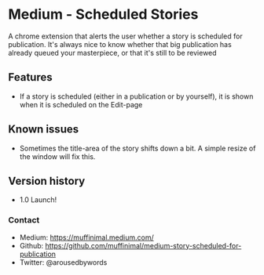 # Medium - Scheduled Stories
A chrome extension that alerts the user whether a story is scheduled for publication. It's always nice to know whether that big publication has already queued your masterpiece, or that it's still to be reviewed

## Features
- If a story is scheduled (either in a publication or by yourself), it is shown when it is scheduled on the Edit-page

## Known issues
- Sometimes the title-area of the story shifts down a bit. A simple resize of the window will fix this.
## Version history
- 1.0 Launch!

### Contact

- Medium: https://muffinimal.medium.com/
- Github: https://github.com/muffinimal/medium-story-scheduled-for-publication
- Twitter: @arousedbywords
